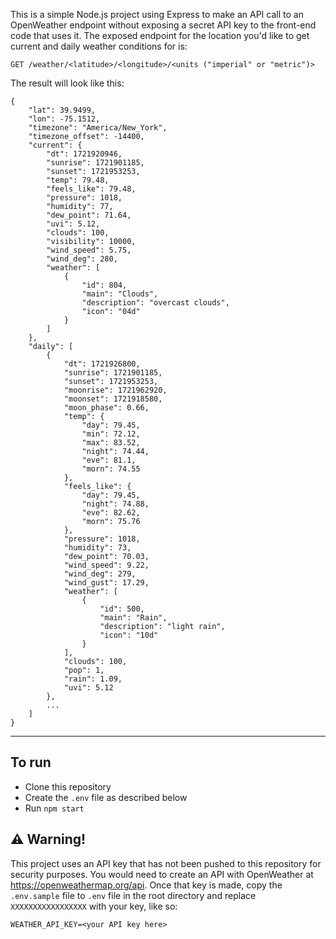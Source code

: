 This is a simple Node.js project using Express to make an API call to an OpenWeather endpoint without exposing a secret API key to the front-end code that uses it. The exposed endpoint for the location you'd like to get current and daily weather conditions for is:

```
GET /weather/<latitude>/<longitude>/<units ("imperial" or "metric")>
```

The result will look like this:

```
{
    "lat": 39.9499,
    "lon": -75.1512,
    "timezone": "America/New_York",
    "timezone_offset": -14400,
    "current": {
        "dt": 1721920946,
        "sunrise": 1721901185,
        "sunset": 1721953253,
        "temp": 79.48,
        "feels_like": 79.48,
        "pressure": 1018,
        "humidity": 77,
        "dew_point": 71.64,
        "uvi": 5.12,
        "clouds": 100,
        "visibility": 10000,
        "wind_speed": 5.75,
        "wind_deg": 280,
        "weather": [
            {
                "id": 804,
                "main": "Clouds",
                "description": "overcast clouds",
                "icon": "04d"
            }
        ]
    },
    "daily": [
        {
            "dt": 1721926800,
            "sunrise": 1721901185,
            "sunset": 1721953253,
            "moonrise": 1721962920,
            "moonset": 1721918580,
            "moon_phase": 0.66,
            "temp": {
                "day": 79.45,
                "min": 72.12,
                "max": 83.52,
                "night": 74.44,
                "eve": 81.1,
                "morn": 74.55
            },
            "feels_like": {
                "day": 79.45,
                "night": 74.88,
                "eve": 82.62,
                "morn": 75.76
            },
            "pressure": 1018,
            "humidity": 73,
            "dew_point": 70.03,
            "wind_speed": 9.22,
            "wind_deg": 279,
            "wind_gust": 17.29,
            "weather": [
                {
                    "id": 500,
                    "main": "Rain",
                    "description": "light rain",
                    "icon": "10d"
                }
            ],
            "clouds": 100,
            "pop": 1,
            "rain": 1.09,
            "uvi": 5.12
        },
        ...
    ]
}
```

---

## To run
- Clone this repository
- Create the `.env` file as described below
- Run `npm start`

## ⚠️ Warning!

This project uses an API key that has not been pushed to this repository for security purposes. You would need to create an API with OpenWeather at https://openweathermap.org/api. Once that key is made, copy the `.env.sample` file to `.env` file in the root directory and replace `XXXXXXXXXXXXXXXXX` with your key, like so:

```
WEATHER_API_KEY=<your API key here>
```
